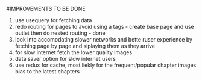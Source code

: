 #IMPROVEMENTS TO BE DONE

1. use usequery for fetching data
2. redo routing for pages to avoid using a tags - create base page and use outlet then do nested routing - done 
3. look into accomodating slower networks and bette ruser experience by fetching page by page and siplaying them as they arrive
4. for slow internet fetch the lower quality images
5. data saver option for slow internet users
6. use redux for cache, most liekly for the frequent/popular chapter images bias to the latest chapters
